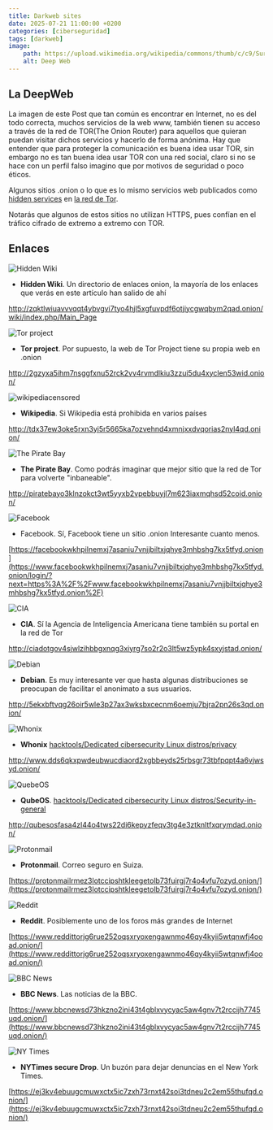```yaml
---
title: Darkweb sites
date: 2025-07-21 11:00:00 +0200
categories: [ciberseguridad]
tags: [darkweb]     
image:
    path: https://upload.wikimedia.org/wikipedia/commons/thumb/c/c9/Surface_Web_%26_Deep_Web.jpg/1024px-Surface_Web_%26_Deep_Web.jpg
    alt: Deep Web
---
```


## La DeepWeb
La imagen de este Post que tan común es encontrar en Internet, no es del todo correcta, muchos servicios de la web www, también tienen su acceso a través de la red de TOR(The Onion Router) para aquellos que quieran puedan visitar dichos servicios y hacerlo de forma anónima. Hay que entender que para proteger la comunicación es buena idea usar TOR, sin embargo no es tan buena idea usar TOR con una red social, claro si no se hace con un perfil falso imagino que por motivos de seguridad o poco éticos.

Algunos sitios .onion o lo que es lo mismo servicios web publicados como [hidden services](../hidden-services) en [la red de Tor](../tornetwork).

Notarás que algunos de estos sitios no utilizan HTTPS, pues confían en el tráfico cifrado de extremo a extremo con TOR. 
## Enlaces 

![Hidden Wiki](https://upload.wikimedia.org/wikipedia/commons/1/1e/The_Hidden_Wiki_logo.png)
- **Hidden Wiki**. Un directorio de enlaces onion, la mayoría de los enlaces que verás en este artículo han salido de ahí

http://zqktlwiuavvvqqt4ybvgvi7tyo4hjl5xgfuvpdf6otjiycgwqbym2qad.onion/wiki/index.php/Main_Page

![Tor project](https://upload.wikimedia.org/wikipedia/commons/thumb/1/15/Tor-logo-2011-flat.svg/250px-Tor-logo-2011-flat.svg.png)
- **Tor project**. Por supuesto, la web de Tor Project tiene su propia web en .onion

http://2gzyxa5ihm7nsggfxnu52rck2vv4rvmdlkiu3zzui5du4xyclen53wid.onion/

![wikipediacensored](https://upload.wikimedia.org/wikipedia/commons/thumb/8/89/Wikipedia_censored.png/250px-Wikipedia_censored.png)
- **Wikipedia**. Si Wikipedia está prohibida en varios países 

http://tdx37ew3oke5rxn3yi5r5665ka7ozvehnd4xmnjxxdvqorias2nyl4qd.onion/

![The Pirate Bay](https://upload.wikimedia.org/wikipedia/commons/thumb/1/16/The_Pirate_Bay_logo.svg/250px-The_Pirate_Bay_logo.svg.png)
- **The Pirate Bay**. Como podrás imaginar que mejor sitio que la red de Tor para volverte "inbaneable".

http://piratebayo3klnzokct3wt5yyxb2vpebbuyjl7m623iaxmqhsd52coid.onion/

![Facebook](https://upload.wikimedia.org/wikipedia/commons/thumb/b/b9/2023_Facebook_icon.svg/120px-2023_Facebook_icon.svg.png)
- Facebook. Sí, Facebook tiene un sitio .onion Interesante cuanto menos. 

[https://facebookwkhpilnemxj7asaniu7vnjjbiltxjqhye3mhbshg7kx5tfyd.onion](https://www.facebookwkhpilnemxj7asaniu7vnjjbiltxjqhye3mhbshg7kx5tfyd.onion/login/?next=https%3A%2F%2Fwww.facebookwkhpilnemxj7asaniu7vnjjbiltxjqhye3mhbshg7kx5tfyd.onion%2F)

![CIA](https://upload.wikimedia.org/wikipedia/commons/thumb/2/25/Seal_of_the_Central_Intelligence_Agency.svg/120px-Seal_of_the_Central_Intelligence_Agency.svg.png)
- **CIA**. Sí la Agencia de Inteligencia Americana tiene también su portal en la red de Tor

http://ciadotgov4sjwlzihbbgxnqg3xiyrg7so2r2o3lt5wz5ypk4sxyjstad.onion/

![Debian](https://upload.wikimedia.org/wikipedia/commons/thumb/4/4a/Debian-OpenLogo.svg/110px-Debian-OpenLogo.svg.png)
- **Debian**. Es muy interesante ver que hasta algunas distribuciones se preocupan de facilitar el anonimato a sus usuarios.  

http://5ekxbftvqg26oir5wle3p27ax3wksbxcecnm6oemju7bjra2pn26s3qd.onion/

![Whonix](https://upload.wikimedia.org/wikipedia/commons/thumb/7/75/Whonix_Logo.png/250px-Whonix_Logo.png)
- **Whonix** [hacktools/Dedicated cibersecurity Linux distros/privacy](../hacktools#privacy) 

http://www.dds6qkxpwdeubwucdiaord2xgbbeyds25rbsgr73tbfpqpt4a6vjwsyd.onion/

![QuebeOS](https://upload.wikimedia.org/wikipedia/commons/thumb/6/61/Qubes_OS_Logo.svg/250px-Qubes_OS_Logo.svg.png)
- **QubeOS**. [hacktools/Dedicated cibersecurity Linux distros/Security-in-general](../hacktools#security-in-general) 

http://qubesosfasa4zl44o4tws22di6kepyzfeqv3tg4e3ztknltfxqrymdad.onion/

![Protonmail](https://upload.wikimedia.org/wikipedia/commons/thumb/4/40/Proton_Mail_Logo_01.svg/330px-Proton_Mail_Logo_01.svg.png)
- **Protonmail**. Correo seguro en Suiza. 

[https://protonmailrmez3lotccipshtkleegetolb73fuirgj7r4o4vfu7ozyd.onion/](https://protonmailrmez3lotccipshtkleegetolb73fuirgj7r4o4vfu7ozyd.onion/)

![Reddit](https://upload.wikimedia.org/wikipedia/en/thumb/1/1f/Reddit_logo_2023.svg/250px-Reddit_logo_2023.svg.png)
- **Reddit**. Posiblemente uno de los foros más grandes de Internet

[https://www.reddittorjg6rue252oqsxryoxengawnmo46qy4kyii5wtqnwfj4ooad.onion/](https://www.reddittorjg6rue252oqsxryoxengawnmo46qy4kyii5wtqnwfj4ooad.onion/)

![BBC News](https://upload.wikimedia.org/wikipedia/commons/thumb/a/a2/BBC_News_2022_%28Alt%29.svg/250px-BBC_News_2022_%28Alt%29.svg.png)
- **BBC News**. Las noticias de la BBC. 

[https://www.bbcnewsd73hkzno2ini43t4gblxvycyac5aw4gnv7t2rccijh7745uqd.onion/](https://www.bbcnewsd73hkzno2ini43t4gblxvycyac5aw4gnv7t2rccijh7745uqd.onion/)

![NY Times](https://upload.wikimedia.org/wikipedia/commons/thumb/b/bd/The_New_York_Times_logo.svg/60px-The_New_York_Times_logo.svg.png)
- **NYTimes secure Drop**. Un buzón para dejar denuncias en el New York Times. 

[https://ej3kv4ebuugcmuwxctx5ic7zxh73rnxt42soi3tdneu2c2em55thufqd.onion/](https://ej3kv4ebuugcmuwxctx5ic7zxh73rnxt42soi3tdneu2c2em55thufqd.onion/)

